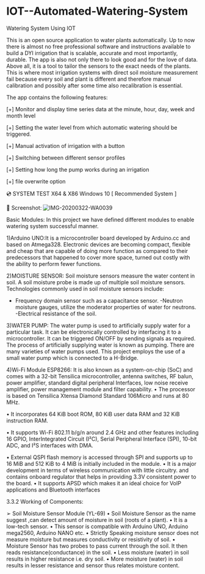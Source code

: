 # IOT--Automated-Watering-System
Watering System Using IOT

This is an open source application to water plants automatically. Up to now there is almost no free professional
software and instructions available to build a DYI irrigation that is scalable, accurate and most importantly, durable.
The app is also not only there to look good and for the love of data. Above all, it is a tool to tailor the sensors 
to the exact needs of the plants. This is where most irrigation systems with direct soil moisture measurement fail because every 
soil and plant is different and therefore manual calibration and possibly after some time also recalibration is essential.


The app contains the following features:

[+] Monitor and display time series data at the minute, hour, day, week and month level

[+] Setting the water level from which automatic watering should be triggered.

[+] Manual activation of irrigation with a button

[+] Switching between different sensor profiles

[+] Setting how long the pump works during an irrigation

[+] file overwrite option









💿 SYSTEM TEST X64 & X86
Windows 10 [ Recommended System ]



🌌 Screenshot:
![IMG-20200322-WA0039](https://user-images.githubusercontent.com/83410938/165538407-ccaa1aea-66f7-4022-abf5-eb08361392cb.jpeg)




Basic Modules:
In this project we have defined different modules to enable watering system successful manner.

1)Arduino UNO:It is a microcontroller board developed by Arduino.cc and based on Atmega328. Electronic devices are becoming compact, flexible and cheap that are capable of doing more function as compared to their predecessors that happened to cover more space, turned out costly with the ability to perform fewer functions.

                                   


2)MOISTURE SENSOR: Soil moisture sensors measure the water content in soil. A soil moisture probe is made up of multiple soil moisture sensors. Technologies commonly used in soil moisture sensors include: 
- Frequency domain sensor such as a capacitance sensor.
-Neutron moisture gauges, utilize the moderator properties of water for neutrons.  
-Electrical resistance of the soil.
                                               



3)WATER PUMP:
The water pump is used to artificially supply water for a particular task. It can be electronically controlled by interfacing it to a microcontroller. It can be triggered ON/OFF by sending signals as required. The process of artificially supplying water is known as pumping. There are many varieties of water pumps used. This project employs the use of a small water pump which is connected to a H-Bridge.



4)Wi-Fi Module ESP8266:
It is also known as a system-on-chip (SoC) and comes with a 32-bit Tensilica microcontroller, antenna switches, RF balun, power amplifier, standard digital peripheral Interfaces, low noise receive amplifier, power management module and filter capability.
• The processor is based on Tensilica Xtensa Diamond Standard 106Micro and runs at 80 MHz.

• It incorporates 64 KiB boot ROM, 80 KiB user data RAM and 32 KiB instruction RAM.

• It supports Wi-Fi 802.11 b/g/n around 2.4 GHz and other features including 16 GPIO, InterIntegrated Circuit (I²C), Serial Peripheral Interface (SPI), 10-bit ADC, and I²S interfaces 
with DMA.

                               

• External QSPI flash memory is accessed through SPI and supports up to 16 MiB and 512 KiB to 4 MiB is initially included in the module.
• It is a major development in terms of wireless communication with little circuitry. and contains onboard regulator that helps in providing 3.3V consistent power to the board.
• It supports APSD which makes it an ideal choice for VoIP applications and Bluetooth interfaces



3.3.2 Working of Components:  

➢ Soil Moisture Sensor Module (YL-69) 
  • Soil Moisture Sensor as the name suggest ,can detect amount of moisture in soil (roots of a plant).
  • It is a low-tech sensor. 
  • This sensor is compatible with Arduino UNO, Arduino mega2560,                Arduino NANO etc. 
 • Strictly Speaking moisture sensor does not measure moisture but measures conductivity or resistivity of soil. 
 • Moisture Sensor has two probes to pass current through the soil. It then reads resistance(conductance) in the soil.
 • Less moisture (water) in soil results in higher resistance i.e. dry soil. 
• More moisture (water) in soil results in lesser resistance and sensor thus relates  moisture content. 





               



           



        
   






